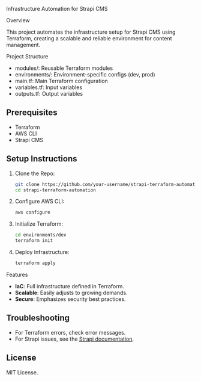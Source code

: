 Infrastructure Automation for Strapi CMS

 Overview

This project automates the infrastructure setup for Strapi CMS using Terraform, creating a scalable and reliable environment for content management.

 Project Structure

- modules/: Reusable Terraform modules
- environments/: Environment-specific configs (dev, prod)
- main.tf: Main Terraform configuration
- variables.tf: Input variables
- outputs.tf: Output variables

## Prerequisites

- Terraform
- AWS CLI
- Strapi CMS

## Setup Instructions

1. Clone the Repo:
   ```bash
   git clone https://github.com/your-username/strapi-terraform-automation.git
   cd strapi-terraform-automation
   ```

2. Configure AWS CLI:
   ```bash
   aws configure
   ```

3. Initialize Terraform:
   ```bash
   cd environments/dev
   terraform init
   ```

4. Deploy Infrastructure:
   ```bash
   terraform apply
   ```

 Features

- **IaC**: Full infrastructure defined in Terraform.
- **Scalable**: Easily adjusts to growing demands.
- **Secure**: Emphasizes security best practices.

## Troubleshooting

- For Terraform errors, check error messages.
- For Strapi issues, see the [Strapi documentation](https://strapi.io/documentation).

## License

MIT License.


